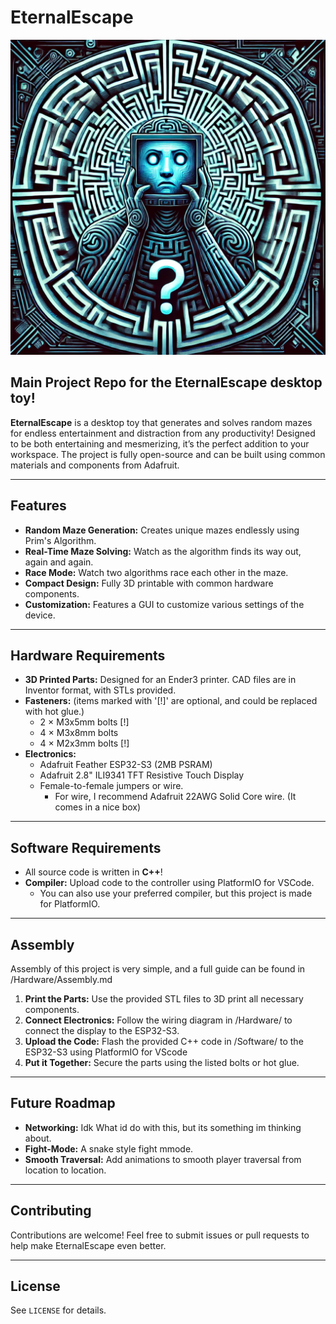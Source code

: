 # EternalEscape
![EternalEscapeLogo](pictures/EternalEscape.png)
## Main Project Repo for the EternalEscape desktop toy!
**EternalEscape** is a desktop toy that generates and solves random mazes for endless entertainment and distraction from any productivity! 
Designed to be both entertaining and mesmerizing, it’s the perfect addition to your workspace. 
The project is fully open-source and can be built using common materials and components from Adafruit.

---

## Features

- **Random Maze Generation:** Creates unique mazes endlessly using Prim's Algorithm.  
- **Real-Time Maze Solving:** Watch as the algorithm finds its way out, again and again.
- **Race Mode:** Watch two algorithms race each other in the maze. 
- **Compact Design:** Fully 3D printable with common hardware components.  
- **Customization:** Features a GUI to customize various settings of the device.

---

## Hardware Requirements

- **3D Printed Parts:** Designed for an Ender3 printer. CAD files are in Inventor format, with STLs provided.  
- **Fasteners:** (items marked with '[!]' are optional, and could be replaced with hot glue.)
  - 2 × M3x5mm bolts  [!]
  - 4 × M3x8mm bolts  
  - 4 × M2x3mm bolts  [!]
- **Electronics:**
  - Adafruit Feather ESP32-S3 (2MB PSRAM)  
  - Adafruit 2.8" ILI9341 TFT Resistive Touch Display
  - Female-to-female jumpers or wire.
      - For wire, I recommend Adafruit 22AWG Solid Core wire. (It comes in a nice box) 

---

## Software Requirements

- All source code is written in **C++**!
- **Compiler:** Upload code to the controller using PlatformIO for VSCode.
  - You can also use your preferred compiler, but this project is made for PlatformIO. 

---

## Assembly

Assembly of this project is very simple, and a full guide can be found in /Hardware/Assembly.md
1. **Print the Parts:** Use the provided STL files to 3D print all necessary components.
2. **Connect Electronics:** Follow the wiring diagram in /Hardware/ to connect the display to the ESP32-S3.
3. **Upload the Code:** Flash the provided C++ code in /Software/ to the ESP32-S3 using PlatformIO for VScode
4. **Put it Together:** Secure the parts using the listed bolts or hot glue.

---

## Future Roadmap

- **Networking:** Idk What id do with this, but its something im thinking about.
- **Fight-Mode:** A snake style fight mmode.
- **Smooth Traversal:** Add animations to smooth player traversal from location to location.

---

## Contributing

Contributions are welcome! Feel free to submit issues or pull requests to help make EternalEscape even better.

---

## License

See `LICENSE` for details.
